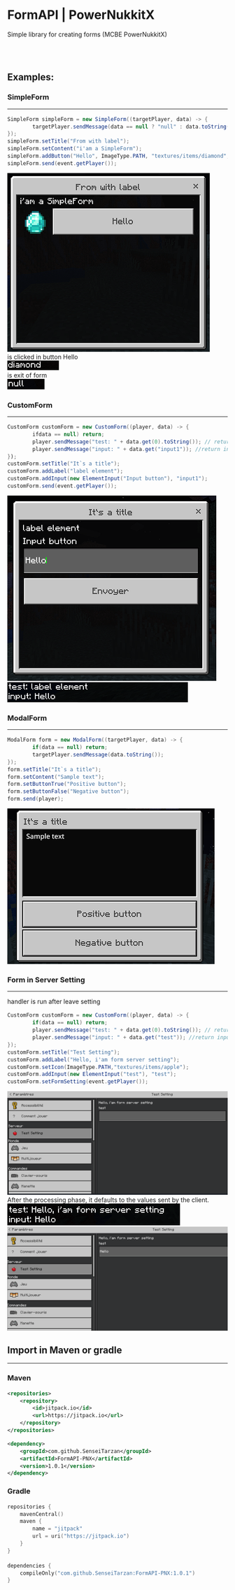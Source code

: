 # FormAPI | PowerNukkitX

Simple library for creating forms (MCBE PowerNukkitX)

<br/><br/>
## Examples:

### SimpleForm

-----------------------------------

```java
SimpleForm simpleForm = new SimpleForm((targetPlayer, data) -> {
        targetPlayer.sendMessage(data == null ? "null" : data.toString()); // return "diamond" if click in button Hello because has label "diamond" else null for exit form
});
simpleForm.setTitle("From with label");
simpleForm.setContent("i'am a SimpleForm");
simpleForm.addButton("Hello", ImageType.PATH, "textures/items/diamond", "diamond");
simpleForm.send(event.getPlayer());
```
![image SimpleForm UI](./image/SimpleFormUI.png)
<br/>
is clicked in button Hello
<br/>
![image SimpleForm Handler](./image/SimpleFormHandlerClick.png)
<br/>
is exit of form
<br/>
![img_1.png](./image/ExitHandlerSimpleForm.png)
### CustomForm

-----------------------------------

```java
CustomForm customForm = new CustomForm((player, data) -> {
        ifdata == null) return;
        player.sendMessage("test: " + data.get(0).toString()); // return label element
        player.sendMessage("input: " + data.get("input1")); //return input send by client
});
customForm.setTitle("It`s a title");
customForm.addLabel("label element");
customForm.addInput(new ElementInput("Input button"), "input1");
customForm.send(event.getPlayer());
```         
![image Custom Form UI](./image/CustomFormUI.png)
![image Custom Form Handler](./image/CustomFormHandlerMessage.png)
### ModalForm

-----------------------------------
```java
ModalForm form = new ModalForm((targetPlayer, data) -> {
        if(data == null) return;
        targetPlayer.sendMessage(data.toString());
});
form.setTitle("It`s a title");
form.setContent("Sample text");
form.setButtonTrue("Positive button");
form.setButtonFalse("Negative button");
form.send(player);
```
![ModelForm UI](./image/ModelFormUI.png)
### Form in Server Setting

-----------------------------------
handler is run after leave setting
```java
CustomForm customForm = new CustomForm((player, data) -> {
        if(data == null) return;
        player.sendMessage("test: " + data.get(0).toString()); // return Hello, i'am form server setting
        player.sendMessage("input: " + data.get("test")); //return input send by client
});
customForm.setTitle("Test Setting");
customForm.addLabel("Hello, i'am form server setting");
customForm.setIcon(ImageType.PATH,"textures/items/apple");
customForm.addInput(new ElementInput("test"), "test");
customForm.setFormSetting(event.getPlayer());
```
![ServerForm UI](./image/ServerFormUI.png)
<br/>
After the processing phase, it defaults to the values sent by the client.
<br/>
![ServerFormHandlerMessage.png](./image/ServerFormHandlerMessage.png)
![ServerForm2.png](./image/ServerForm2.png)

## Import in Maven or gradle

-----------------------------------
### Maven
````xml
<repositories>
    <repository>
        <id>jitpack.io</id>
        <url>https://jitpack.io</url>
    </repository>
</repositories>
````
````xml
<dependency>
    <groupId>com.github.SenseiTarzan</groupId>
    <artifactId>FormAPI-PNX</artifactId>
    <version>1.0.1</version>
</dependency>
````
### Gradle
```kotlin
repositories {
    mavenCentral()
    maven {
        name = "jitpack"
        url = uri("https://jitpack.io")
    }
}

dependencies {
    compileOnly("com.github.SenseiTarzan:FormAPI-PNX:1.0.1")
}
```
